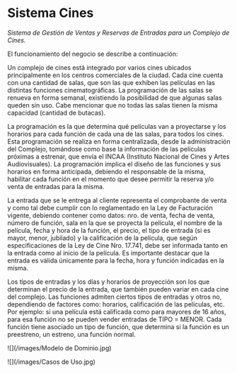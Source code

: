 # Sistema Cines

*Sistema de Gestión de Ventas y Reservas de Entradas para un Complejo de Cines.*

El funcionamiento del negocio se describe a continuación:

Un complejo de cines está integrado por varios cines ubicados principalmente en los centros comerciales de la ciudad. Cada cine cuenta con una cantidad de salas, que son las que exhiben las películas en las distintas funciones cinematográficas. La programación de las salas se renueva en forma semanal, existiendo la posibilidad de que algunas salas queden sin uso. Cabe mencionar que no todas las salas tienen la misma capacidad (cantidad de butacas).

La programación es la que determina qué películas van a proyectarse y los horarios para cada función de
cada una de las salas, para todos los cines. Esta programación se realiza en forma centralizada, desde la
administración del Complejo, tomándose como base la información de las películas próximas a estrenar,
que envía el INCAA (Instituto Nacional de Cines y Artes Audiovisuales). La programación implica el diseño
de las funciones y sus horarios en forma anticipada, debiendo el responsable de la misma, habilitar cada
función en el momento que desee permitir la reserva y/o venta de entradas para la misma.

La entrada que se le entrega al cliente representa el comprobante de venta y como tal debe cumplir con lo
reglamentado en la Ley de Facturación vigente, debiendo contener como datos: nro. de venta, fecha de
venta, número de función, sala en la que se proyecta la película, el nombre de la película, fecha y hora de
la función, el precio, el tipo de entrada (si es mayor, menor, jubilado) y la calificación de la película, que
según especificaciones de la Ley de Cine Nro. 17.741, debe ser informada tanto en la entrada como al inicio
de la película. Es importante destacar que la entrada es válida únicamente para la fecha, hora y función
indicadas en la misma.

Los tipos de entradas y los días y horarios de proyección son los que determinan el precio de la entrada, que también pueden variar en cada cine del complejo. Las funciones admiten ciertos tipos de entradas y
otros no, dependiendo de factores como: horarios, calificación de las películas, etc. Por ejemplo: si una
película está calificada como para mayores de 16 años, para esa función no se pueden vender entradas de
TIPO = MENOR. Cada función tiene asociado un tipo de función, que determina si la función es un preestreno, un estreno, una función normal.

![](/images/Modelo de Dominio.jpg)

![](/images/Casos de Uso.jpg)

